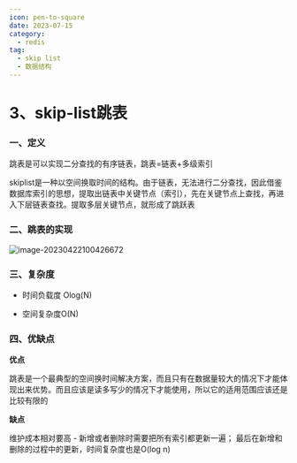 ```yaml
---
icon: pen-to-square
date: 2023-07-15
category:
  - redis 
tag:
  - skip list
  - 数据结构
---
```


# 3、skip-list跳表



### 一、定义

跳表是可以实现二分查找的有序链表，跳表=链表+多级索引

skiplist是一种以空间换取时间的结构。由于链表，无法进行二分查找，因此借鉴数据库索引的思想，提取出链表中关键节点（索引），先在关键节点上查找，再进入下层链表查找。提取多层关键节点，就形成了跳跃表



### 二、跳表的实现

![image-20230422100426672](https://s2.loli.net/2023/04/22/puRBJ5FzgoIAkbZ.png)

### 三、复杂度

- 时间负载度 Olog(N)

- 空间复杂度O(N)

  

### 四、优缺点

**优点**

跳表是一个最典型的空间换时间解决方案，而且只有在数据量较大的情况下才能体现出来优势。而且应该是读多写少的情况下才能使用，所以它的适用范围应该还是比较有限的

**缺点**

维护成本相对要高 - 新增或者删除时需要把所有索引都更新一遍；
最后在新增和删除的过程中的更新，时间复杂度也是O(log n)
